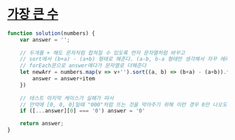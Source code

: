# [가장 큰 수](https://programmers.co.kr/learn/courses/30/lessons/42746)

```JAVASCRIPT
function solution(numbers) {
    var answer = '';
    
    // 두개를 + 해도 문자처럼 합쳐질 수 있도록 먼저 문자열처럼 바꾸고
    // sort에서 (b+a) - (a+b) 형태로 해준다. (a-b, b-a 형태만 생각해서 자꾸 에러남)
    // forEach문으로 answer에다가 문자열로 더해준다
    let newArr = numbers.map(v => v+'').sort((a, b) => (b+a) - (a+b)).forEach(item => {
        answer = answer+item
    })
    
    // 테스트 마지막 케이스가 실패가 떠서
    // 만약에 [0, 0, 0]일때 "000"처럼 뜨는 것을 막아주기 위해 이런 경우 0만 나오도록 한다
    if ([...answer][0] === '0') answer = '0'

    return answer;
}
```
